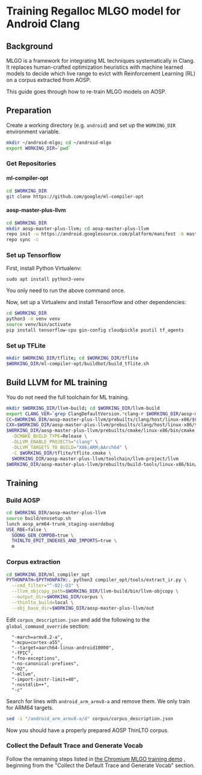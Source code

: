 # Training Regalloc MLGO model for Android Clang

## Background

MLGO is a framework for integrating ML techniques systematically in Clang. It
replaces human-crafted optimization heuristics with machine learned models to
decide which live range to evict with Reinforcement Learning (RL) on a corpus
extracted from AOSP.

This guide goes through how to re-train MLGO models on AOSP.

## Preparation

Create a working directory (e.g. `android`) and set up the `WORKING_DIR`
environment variable.

```sh
mkdir ~/android-mlgo; cd ~/android-mlgo
export WORKING_DIR=`pwd`
```

### Get Repositories

#### ml-compiler-opt

```sh
cd $WORKING_DIR
git clone https://github.com/google/ml-compiler-opt
```

#### aosp-master-plus-llvm

```sh
cd $WORKING_DIR
mkdir aosp-master-plus-llvm; cd aosp-master-plus-llvm
repo init -u https://android.googlesource.com/platform/manifest -b master-plus-llvm --partial-clone --use-superproject --depth=1
repo sync -c
```

### Set up Tensorflow

First, install Python Virtualenv:

```
sudo apt install python3-venv
```

You only need to run the above command once.

Now, set up a Virtualenv and install Tensorflow and other dependencies:

```sh
cd $WORKING_DIR
python3 -m venv venv
source venv/bin/activate
pip install tensorflow-cpu gin-config cloudpickle psutil tf_agents
```

### Set up TFLite

```sh
mkdir $WORKING_DIR/tflite; cd $WORKING_DIR/tflite
$WORKING_DIR/ml-compiler-opt/buildbot/build_tflite.sh
```

## Build LLVM for ML training

You do not need the full toolchain for ML training.

```sh
mkdir $WORKING_DIR/llvm-build; cd $WORKING_DIR/llvm-build
export CLANG_VER=`grep ClangDefaultVersion.*clang-r $WORKING_DIR/aosp-master-plus-llvm/build/soong/cc/config/global.go | tr -s ' ' | cut -d' ' -f3 | tr -d '"'`
CC=$WORKING_DIR/aosp-master-plus-llvm/prebuilts/clang/host/linux-x86/$CLANG_VER/bin/clang \
CXX=$WORKING_DIR/aosp-master-plus-llvm/prebuilts/clang/host/linux-x86/$CLANG_VER/bin/clang++ \
$WORKING_DIR/aosp-master-plus-llvm/prebuilts/cmake/linux-x86/bin/cmake -G Ninja \
  -DCMAKE_BUILD_TYPE=Release \
  -DLLVM_ENABLE_PROJECTS="clang" \
  -DLLVM_TARGETS_TO_BUILD="X86;ARM;AArch64" \
  -C $WORKING_DIR/tflite/tflite.cmake \
  $WORKING_DIR/aosp-master-plus-llvm/toolchain/llvm-project/llvm
$WORKING_DIR/aosp-master-plus-llvm/prebuilts/build-tools/linux-x86/bin/ninja
```

## Training

### Build AOSP

```sh
cd $WORKING_DIR/aosp-master-plus-llvm
source build/envsetup.sh
lunch aosp_arm64-trunk_staging-userdebug
USE_RBE=false \
  SOONG_GEN_COMPDB=true \
  THINLTO_EMIT_INDEXES_AND_IMPORTS=true \
  m
```

### Corpus extraction

```sh
cd $WORKING_DIR/ml_compiler_opt
PYTHONPATH=$PYTHONPATH:. python3 compiler_opt/tools/extract_ir.py \
  --cmd_filter="^-O2|-O3" \
  --llvm_objcopy_path=$WORKING_DIR/llvm-build/bin/llvm-objcopy \
  --output_dir=$WORKING_DIR/corpus \
  --thinlto_build=local \
  --obj_base_dir=$WORKING_DIR/aosp-master-plus-llvm/out
```

Edit `corpus_description.json` and add the following to the
`global_command_override` section:

```
  "-march=armv8.2-a",
  "-mcpu=cortex-a55",
  "--target=aarch64-linux-android10000",
  "-fPIC",
  "-fno-exceptions",
  "-no-canonical-prefixes",
  "-O2",
  "-mllvm",
  "-import-instr-limit=40",
  "-nostdlib++",
  "-c"
```

Search for lines with `android_arm_armv8-a` and remove them. We only train for
ARM64 targets.

```sh
sed -i "/android_arm_armv8-a/d" corpus/corpus_description.json
```

Now you should have a properly prepared AOSP ThinLTO corpus.

### Collect the Default Trace and Generate Vocab

Follow the remaining steps listed in
[the Chromium MLGO training demo](https://github.com/google/ml-compiler-opt/blob/main/docs/regalloc-demo/demo.md#collect-the-default-trace-and-generate-vocab)
, beginning from the "Collect the Default Trace and Generate Vocab" section.